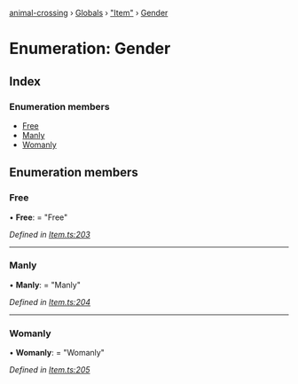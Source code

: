 [animal-crossing](../README.md) › [Globals](../globals.md) › ["Item"](../modules/_item_.md) › [Gender](_item_.gender.md)

# Enumeration: Gender

## Index

### Enumeration members

* [Free](_item_.gender.md#free)
* [Manly](_item_.gender.md#manly)
* [Womanly](_item_.gender.md#womanly)

## Enumeration members

###  Free

• **Free**: = "Free"

*Defined in [Item.ts:203](https://github.com/Norviah/animal-crossing/blob/26c21f5/module/types/Item.ts#L203)*

___

###  Manly

• **Manly**: = "Manly"

*Defined in [Item.ts:204](https://github.com/Norviah/animal-crossing/blob/26c21f5/module/types/Item.ts#L204)*

___

###  Womanly

• **Womanly**: = "Womanly"

*Defined in [Item.ts:205](https://github.com/Norviah/animal-crossing/blob/26c21f5/module/types/Item.ts#L205)*
